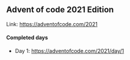 ## Advent of code 2021 Edition

Link: https://adventofcode.com/2021

#### Completed days

- Day 1: https://adventofcode.com/2021/day/1
